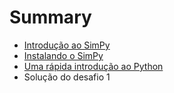 # Summary

* [Introdução ao SimPy](introducao_ao_simpy.md)
* [Instalando o SimPy](instalando_o_simpy.md)
* [Uma rápida introdução ao Python](introducao_ao_python.md)
* Solução do desafio 1


